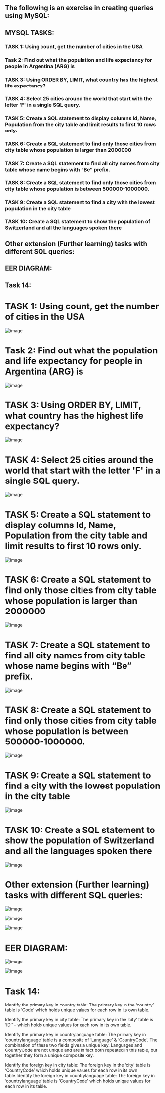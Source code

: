 ## The following is an exercise in creating queries using MySQL:

## MYSQL TASKS:

### TASK 1: Using count, get the number of cities in the USA
### Task 2: Find out what the population and life expectancy for people in Argentina (ARG) is
### TASK 3: Using ORDER BY, LIMIT, what country has the highest life expectancy?
### TASK 4: Select 25 cities around the world that start with the letter 'F' in a single SQL query.
### TASK 5: Create a SQL statement to display columns Id, Name, Population from the city table and limit results to first 10 rows only.
### TASK 6: Create a SQL statement to find only those cities from city table whose population is larger than 2000000
### TASK 7: Create a SQL statement to find all city names from city table whose name begins with “Be” prefix.
### TASK 8: Create a SQL statement to find only those cities from city table whose population is between 500000-1000000.
### TASK 9: Create a SQL statement to find a city with the lowest population in the city table
### TASK 10: Create a SQL statement to show the population of Switzerland and all the languages spoken there
## Other extension (Further learning) tasks with different SQL queries:
## EER DIAGRAM:
## Task 14:


# TASK 1: Using count, get the number of cities in the USA
![image](https://github.com/Balbir-Lehto/My-SQL-/assets/153186301/01b36a79-ebb9-41e2-a73f-61a33cb12019)

# Task 2: Find out what the population and life expectancy for people in Argentina (ARG) is
![image](https://github.com/Balbir-Lehto/My-SQL-/assets/153186301/2bafc436-808c-4018-b19a-6bd296a7b83a)

# TASK 3: Using ORDER BY, LIMIT, what country has the highest life expectancy?
![image](https://github.com/Balbir-Lehto/My-SQL-/assets/153186301/69aa98b1-8607-4efd-8793-81eb2b9fe003)

# TASK 4: Select 25 cities around the world that start with the letter 'F' in a single SQL query.
![image](https://github.com/Balbir-Lehto/My-SQL-/assets/153186301/3776772e-4c71-4b08-b236-c3f987e324e6)

# TASK 5: Create a SQL statement to display columns Id, Name, Population from the city table and limit results to first 10 rows only.
![image](https://github.com/Balbir-Lehto/My-SQL-/assets/153186301/18cbf1e4-1226-49fd-9479-1ba6323abe9b)

# TASK 6: Create a SQL statement to find only those cities from city table whose population is larger than 2000000
![image](https://github.com/Balbir-Lehto/My-SQL-/assets/153186301/bff5ad8b-f668-441e-9013-5474223cd862)

# TASK 7: Create a SQL statement to find all city names from city table whose name begins with “Be” prefix.
![image](https://github.com/Balbir-Lehto/My-SQL-/assets/153186301/17301b0a-2278-43d1-a7e1-4440d5b6178a)

# TASK 8: Create a SQL statement to find only those cities from city table whose population is between 500000-1000000.
![image](https://github.com/Balbir-Lehto/My-SQL-/assets/153186301/5fb40de7-3f2c-491b-9821-04112bdc1d9f)

# TASK 9: Create a SQL statement to find a city with the lowest population in the city table
![image](https://github.com/Balbir-Lehto/My-SQL-/assets/153186301/8250d8c9-36a4-486b-b140-c9c2a1c107ed)

# TASK 10: Create a SQL statement to show the population of Switzerland and all the languages spoken there
![image](https://github.com/Balbir-Lehto/My-SQL-/assets/153186301/51757429-3cad-458c-9190-8f9616980f29)

# Other extension (Further learning) tasks with different SQL queries:
![image](https://github.com/Balbir-Lehto/My-SQL-/assets/153186301/7489cdee-b900-4286-8271-0efb5f414bce)

![image](https://github.com/Balbir-Lehto/My-SQL-/assets/153186301/8563b3ec-ef88-45ac-abed-4c2968aaf6c0)

![image](https://github.com/Balbir-Lehto/My-SQL-/assets/153186301/7e141ce5-0db0-40f6-8895-acd9185e855a)

# EER DIAGRAM:
![image](https://github.com/Balbir-Lehto/My-SQL-/assets/153186301/873f4a1d-02d3-49be-9010-d382d31b46fb)

![image](https://github.com/Balbir-Lehto/My-SQL-/assets/153186301/7fd7637d-42a5-4e56-8c34-c4a2df7ff90c)

# Task 14:
Identify the primary key in country table: The primary key in the ‘country’ table is ‘Code’ which holds unique values for each row in its own table.

Identify the primary key in city table: The primary key in the ‘city’ table is ‘ID’’ – which holds unique values for each row in its own table.

Identify the primary key in countrylanguage table: The primary key in ‘countrylanguage’ table is a composite of ‘Language’ & ‘CountryCode’. The combination of these two fields gives a unique key. Languages and CountryCode are not unique and are in fact both repeated in this table, but together they form a unique composite key.

Identify the foreign key in city table: The foreign key in the ‘city’ table is ‘CountryCode’ which holds unique values for each row in its own table.Identify the foreign key in countrylanguage table: The foreign key in ‘countrylanguage’ table is ‘CountryCode’ which holds unique values for each row in its table.























